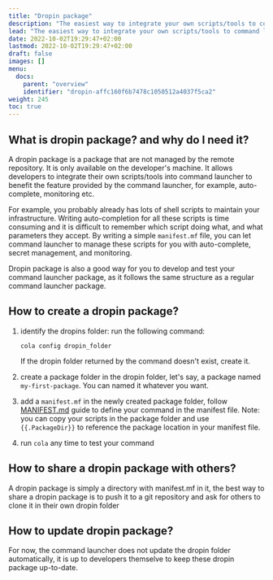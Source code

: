 ```yaml
---
title: "Dropin package"
description: "The easiest way to integrate your own scripts/tools to command launcher"
lead: "The easiest way to integrate your own scripts/tools to command launcher"
date: 2022-10-02T19:29:47+02:00
lastmod: 2022-10-02T19:29:47+02:00
draft: false
images: []
menu:
  docs:
    parent: "overview"
    identifier: "dropin-affc160f6b7478c1050512a4037f5ca2"
weight: 245
toc: true
---
```


## What is dropin package? and why do I need it?

A dropin package is a package that are not managed by the remote repository. It is only available on the developer's machine. It allows developers to integrate their own scripts/tools into command launcher to benefit the feature provided by the command launcher, for example, auto-complete, monitoring etc.

For example, you probably already has lots of shell scripts to maintain your infrastructure. Writing auto-completion for all these scripts is time consuming and it is difficult to remember which script doing what, and what parameters they accept. By writing a simple `manifest.mf` file, you can let command launcher to manage these scripts for you with auto-complete, secret management, and monitoring.

Dropin package is also a good way for you to develop and test your command launcher package, as it follows the same structure as a regular command launcher package.

## How to create a dropin package?

1. identify the dropins folder: run the following command:

    ```shell
    cola config dropin_folder
    ```

    If the dropin folder returned by the command doesn't exist, create it.
1. create a package folder in the dropin folder, let's say, a package named `my-first-package`. You can named it whatever you want.
1. add a `manifest.mf` in the newly created package folder, follow [MANIFEST.md](../manifest) guide to define your command in the manifest file. Note: you can copy your scripts in the package folder and use `{{.PackageDir}}` to reference the package location in your manifest file.
1. run `cola` any time to test your command

## How to share a dropin package with others?

A dropin package is simply a directory with manifest.mf in it, the best way to share a dropin package is to push it to a git repository and ask for others to clone it in their own dropin folder

## How to update dropin package?

For now, the command launcher does not update the dropin folder automatically, it is up to developers themselve to keep these dropin package up-to-date.
